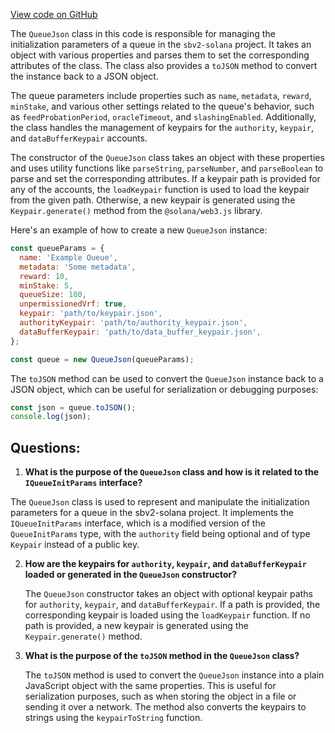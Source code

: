 [View code on GitHub](https://github.com/switchboard-xyz/sbv2-solana/blob/master/javascript/solana.js/src/json/queue.ts)

The `QueueJson` class in this code is responsible for managing the initialization parameters of a queue in the `sbv2-solana` project. It takes an object with various properties and parses them to set the corresponding attributes of the class. The class also provides a `toJSON` method to convert the instance back to a JSON object.

The queue parameters include properties such as `name`, `metadata`, `reward`, `minStake`, and various other settings related to the queue's behavior, such as `feedProbationPeriod`, `oracleTimeout`, and `slashingEnabled`. Additionally, the class handles the management of keypairs for the `authority`, `keypair`, and `dataBufferKeypair` accounts.

The constructor of the `QueueJson` class takes an object with these properties and uses utility functions like `parseString`, `parseNumber`, and `parseBoolean` to parse and set the corresponding attributes. If a keypair path is provided for any of the accounts, the `loadKeypair` function is used to load the keypair from the given path. Otherwise, a new keypair is generated using the `Keypair.generate()` method from the `@solana/web3.js` library.

Here's an example of how to create a new `QueueJson` instance:

```javascript
const queueParams = {
  name: 'Example Queue',
  metadata: 'Some metadata',
  reward: 10,
  minStake: 5,
  queueSize: 100,
  unpermissionedVrf: true,
  keypair: 'path/to/keypair.json',
  authorityKeypair: 'path/to/authority_keypair.json',
  dataBufferKeypair: 'path/to/data_buffer_keypair.json',
};

const queue = new QueueJson(queueParams);
```

The `toJSON` method can be used to convert the `QueueJson` instance back to a JSON object, which can be useful for serialization or debugging purposes:

```javascript
const json = queue.toJSON();
console.log(json);
```
## Questions: 
 1. **What is the purpose of the `QueueJson` class and how is it related to the `IQueueInitParams` interface?**

   The `QueueJson` class is used to represent and manipulate the initialization parameters for a queue in the sbv2-solana project. It implements the `IQueueInitParams` interface, which is a modified version of the `QueueInitParams` type, with the `authority` field being optional and of type `Keypair` instead of a public key.

2. **How are the keypairs for `authority`, `keypair`, and `dataBufferKeypair` loaded or generated in the `QueueJson` constructor?**

   The `QueueJson` constructor takes an object with optional keypair paths for `authority`, `keypair`, and `dataBufferKeypair`. If a path is provided, the corresponding keypair is loaded using the `loadKeypair` function. If no path is provided, a new keypair is generated using the `Keypair.generate()` method.

3. **What is the purpose of the `toJSON` method in the `QueueJson` class?**

   The `toJSON` method is used to convert the `QueueJson` instance into a plain JavaScript object with the same properties. This is useful for serialization purposes, such as when storing the object in a file or sending it over a network. The method also converts the keypairs to strings using the `keypairToString` function.